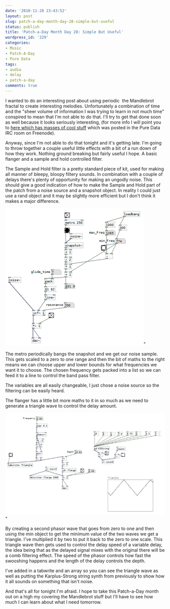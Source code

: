 ```yaml
---
date: '2010-11-28 23:43:52'
layout: post
slug: patch-a-day-month-day-28-simple-but-useful
status: publish
title: 'Patch-a-Day Month Day 28: Simple But Useful'
wordpress_id: '229'
categories:
- Music
- Patch-A-Day
- Pure Data
tags:
- audio
- delay
- patch-a-day
comments: true
---
```


I wanted to do an interesting post about using periodic  the Mandlebrot fractal to create interesting melodies. Unfortunately a combination of time and the "sheer volume of information I was trying to learn in not much time" conspired to mean that I'm not able to do that. I'll try to get that done soon as well because it looks seriously interesting, (for more info I will point you to [here which has masses of cool stuff](http://claudiusmaximus.goto10.org/cm/) which was posted in the Pure Data IRC room on Freenode).

Anyway, since I'm not able to do that tonight and it's getting late. I'm going to throw together a couple useful little effects with a bit of a run down of how they work. Nothing ground breaking but fairly useful I hope. A basic flanger and a sample and hold controlled filter.

The Sample and Hold filter is a pretty standard piece of kit, used for making all manner of bleepy, bloopy filtery sounds. In combination with a couple of delays there's plenty of opportunity for making an ungodly noise. This should give a good indication of how to make the Sample and Hold part of the patch from a noise source and a snapshot object. In reality I could just use a rand object and it may be slightly more efficient but I don't think it makes a major difference.

![Sample and Hold Controlled Filter](/a/2010-11-28-patch-a-day-month-day-28-simple-but-useful/28-SandHFilter.png)"

The metro periodically bangs the snapshot and we get our noise sample. This gets scaled to a zero to one range and then the bit of maths to the right means we can choose upper and lower bounds for what frequencies we want it to choose. The chosen frequency gets packed into a list so we can feed it to a line to control the band pass filter.

The variables are all easily changeable, I just chose a noise source so the filtering can be easily heard.

The flanger has a little bit more maths to it in so much as we need to generate a triangle wave to control the delay amount.

![A Flanger Effect](/a/2010-11-28-patch-a-day-month-day-28-simple-but-useful/28-Flanger.png)"

By creating a second phasor wave that goes from zero to one and then using the min object to get the minimum value of the two waves we get a triangle. I've multiplied it by two to put it back to the zero to one scale. This triangle wave then gets used to control the delay speed of a variable delay, the idea being that as the delayed signal mixes with the original there will be a comb filtering effect. The speed of the phasor controls how fast the swooshing happens and the length of the delay controls the depth.

I've added in a tabwrite and an array so you can see the triangle wave as well as putting the Karplus-Strong string synth from previously to show how it all sounds on something that isn't noise.

And that's all for tonight I'm afraid. I hope to take this Patch-a-Day month out on a high my covering the Mandlebrot stuff but I'll have to see how much I can learn about what I need tomorrow.
